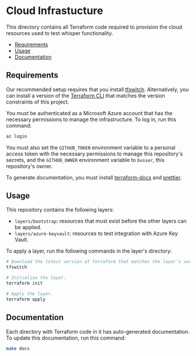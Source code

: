 # Cloud Infrastucture <!-- omit in toc -->

This directory contains all Terraform code required to provision the cloud
resources used to test whisper functionality.

- [Requirements](#requirements)
- [Usage](#usage)
- [Documentation](#documentation)

## Requirements

Our recommended setup requires that you install [tfswitch](https://tfswitch.warrensbox.com/Install/).
Alternatively, you can install a version of the [Terraform CLI](https://www.terraform.io/downloads.html)
that matches the version constraints of this project.

You must be authenticated as a Microsoft Azure account that has the necessary
permissions to manage the infrastructure. To log in, run this command:

```bash
az login
```

You must also set the `GITHUB_TOKEN` environment variable to a personal access
token with the necessary permissions to manage this repository's secrets, and
the `GITHUB_OWNER` environment variable to `busser`, this repository's owner.

To generate documentation, you must install [terraform-docs](https://terraform-docs.io/)
and [prettier](https://prettier.io/).

## Usage

This repository contains the following layers:

- `layers/bootstrap`: resources that must exist before the other layers can be applied.
- `layers/azure-keyvault`: resources to test integration with Azure Key Vault.

To apply a layer, run the following commands in the layer's directory:

```bash
# Download the latest version of Terraform that matches the layer's version contraints.
tfswitch

# Initialise the layer.
terraform init

# Apply the layer.
terraform apply
```

## Documentation

Each directory with Terraform code in it has auto-generated documentation. To
update this documentation, run this command:

```bash
make docs
```
